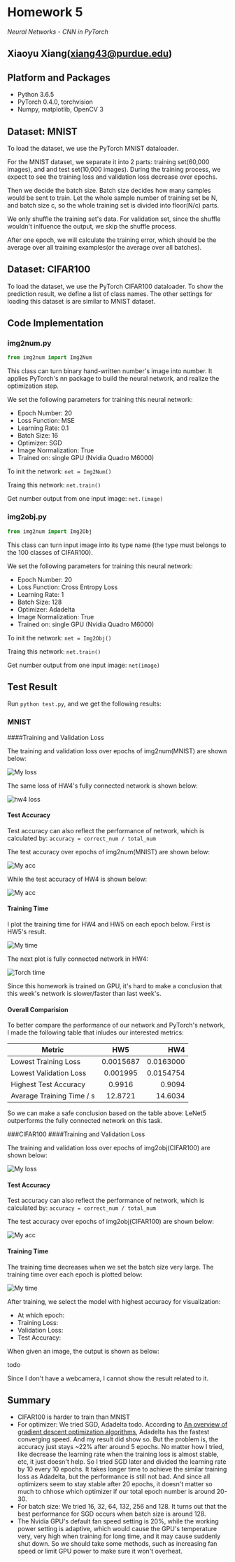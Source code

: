 # Homework 5

_Neural Networks - CNN in PyTorch_

Xiaoyu Xiang(xiang43@purdue.edu)
--------------------
## Platform and Packages
- Python 3.6.5 
- PyTorch 0.4.0, torchvision
- Numpy, matplotlib, OpenCV 3

## Dataset: MNIST
To load the dataset, we use the PyTorch MNIST dataloader.

For the MNIST dataset, we separate it into 2 parts: training set(60,000 images), and and test set(10,000 images). During the training process, we expect to see the training loss and validation loss decrease over epochs.

Then we decide the batch size. Batch size decides how many samples would be sent to train. Let the whole sample number of training set be N, and batch size c, so the whole training set is divided into floor(N/c) parts.

We only shuffle the training set's data. For validation set, since the shuffle wouldn't inlfuence the output, we skip the shuffle process.

After one epoch, we will calculate the training error, which should be the average over all training examples(or the average over all batches).

## Dataset: CIFAR100
To load the dataset, we use the PyTorch CIFAR100 dataloader. To show the prediction result, we define a list of class names. The other settings for loading this dataset is are similar to MNIST dataset.

## Code Implementation

### img2num.py

```python
from img2num import Img2Num
```

This class can turn binary hand-written number's image into number. It applies PyTorch's nn package to build the neural network, and realize the optimization step.

We set the following parameters for training this neural network:

- Epoch Number: 20
- Loss Function: MSE
- Learning Rate: 0.1
- Batch Size: 16
- Optimizer: SGD
- Image Normalization: True
- Trained on: single GPU (Nvidia Quadro M6000)

To init the network: ```net = Img2Num()```

Traing this network: ```net.train()```

Get number output from one input image: ```net.(image)```

### img2obj.py

```python
from img2num import Img2Obj
```
This class can turn input image into its type name (the type must belongs to the 100 classes of CIFAR100).

We set the following parameters for training this neural network:

- Epoch Number: 20
- Loss Function: Cross Entropy Loss
- Learning Rate: 1
- Batch Size: 128
- Optimizer: Adadelta
- Image Normalization: True
- Trained on: single GPU (Nvidia Quadro M6000)

To init the network: ```net = Img2Obj()```

Traing this network: ```net.train()```

Get number output from one input image: ```net(image)```

## Test Result

Run ```python test.py```, and we get the following results:

### MNIST
####Training and Validation Loss

The training and validation loss over epochs of img2num(MNIST) are shown below:

![My loss](https://github.com/Mukosame/BME595A_DeepLearning/blob/master/wk5/mnist_loss.jpg "MNIST's loss")

The same loss of HW4's fully connected network is shown below:

![hw4 loss](https://github.com/Mukosame/BME595A_DeepLearning/blob/master/wk4/ptnn_loss.jpg "HW4's loss")

#### Test Accuracy

Test accuracy can also reflect the performance of network, which is calculated by: ```accuracy = correct_num / total_num```

The test accuracy over epochs of img2num(MNIST) are shown below:

![My acc](https://github.com/Mukosame/BME595A_DeepLearning/blob/master/wk5/mnist_acc.jpg "MNIST's Accuracy")

While the test accuracy of HW4 is shown below:

![My acc](https://github.com/Mukosame/BME595A_DeepLearning/blob/master/wk4/ptnn_acc.jpg "HW4's Accuracy")

#### Training Time

I plot the training time for HW4 and HW5 on each epoch below. First is HW5's result.

![My time](https://github.com/Mukosame/BME595A_DeepLearning/blob/master/wk5/mnist_time.jpg "MNIST's Training Time")

The next plot is fully connected network in HW4:

![Torch time](https://github.com/Mukosame/BME595A_DeepLearning/blob/master/wk4/ptnn_time.jpg "HW4 fully connected network's Training Time")

Since this homework is trained on GPU, it's hard to make a conclusion that this week's network is slower/faster than last week's.

#### Overall Comparision

To better compare the performance of our network and PyTorch's network, I made the following table that inludes our interested metrics:

| Metric        | HW5           | HW4  |
| ------------- |:-------------:| -----:|
| Lowest Training Loss      | 0.0015687 | 0.0163000 |
| Lowest Validation Loss      | 0.001995 | 0.0154754 |
| Highest Test Accuracy      |   0.9916   |  0.9094  |
| Avarage Training Time / s |    12.8721   |  14.6034   |

So we can make a safe conclusion based on the table above: LeNet5 outperforms the fully connected network on this task.

###CIFAR100
####Training and Validation Loss

The training and validation loss over epochs of img2obj(CIFAR100) are shown below:

![My loss](https://github.com/Mukosame/BME595A_DeepLearning/blob/master/wk5/cifar10_loss.jpg "CIFAR100's loss")

#### Test Accuracy

Test accuracy can also reflect the performance of network, which is calculated by: ```accuracy = correct_num / total_num```

The test accuracy over epochs of img2obj(CIFAR100) are shown below:

![My acc](https://github.com/Mukosame/BME595A_DeepLearning/blob/master/wk5/cifar10_acc.jpg "CIFAR100's Accuracy")

#### Training Time
The training time decreases when we set the batch size very large. The training time over each epoch is plotted below:

![My time](https://github.com/Mukosame/BME595A_DeepLearning/blob/master/wk5/cifar10_time.jpg "CIFAR100's Training Time")

After training, we select the model with highest accuracy for visualization:

- At which epoch:
- Training Loss:
- Validation Loss:
- Test Accuracy:

When given an image, the output is shown as below:

todo

Since I don't have a webcamera, I cannot show the result related to it.

## Summary
- CIFAR100 is harder to train than MNIST
- For optimizer: We tried SGD, Adadelta todo. According to [An overview of gradient descent optimization algorithms](http://ruder.io/optimizing-gradient-descent/index.html#adadelta), Adadelta has the fastest converging speed. And my result did show so. But the problem is, the accuracy just stays ~22% after around 5 epochs. No matter how I tried, like decrease the learning rate when the training loss is almost stable, etc, it just doesn't help. So I tried SGD later and divided the learning rate by 10 every 10 epochs. It takes longer time to achieve the similar training loss as Adadelta, but the performance is still not bad. And since all optimizers seem to stay stable after 20 epochs, it doesn't matter so much to chhose which optimizer if our total epoch number is around 20-30.
- For batch size: We tried 16, 32, 64, 132, 256 and 128. It turns out that the best performance for SGD occurs when batch size is around 128.
- The Nvidia GPU's default fan speed setting is 20%, while the working power setting is adaptive, which would cause the GPU's temperature very, very high when training for long time, and it may cause suddenly shut down. So we should take some methods, such as increasing fan speed or limit GPU power to make sure it won't overheat.

